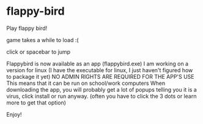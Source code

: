 # flappy-bird
Play flappy bird!

game takes a while to load :(

click or spacebar to jump


Flappybird is now available as an app (flappybird.exe)
I am working on a version for linux (I have the executable for linux, I just haven't figured how to package it yet)
NO ADMIN RIGHTS ARE REQUIRED FOR THE APP'S USE This means that it can be run on school/work computers
When downloading the app, you will probably get a lot of popups telling you it is a virus, click install or run anyway.
(often you have to click the 3 dots or learn more to get that option)

Enjoy!
